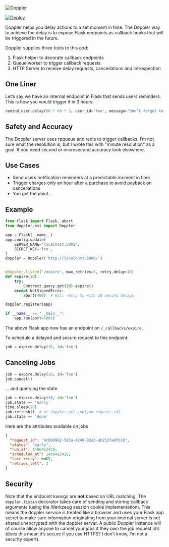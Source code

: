 ![Doppler](https://raw.githubusercontent.com/TakumiHQ/doppler/master/logo.svg)

[![Deploy](https://www.herokucdn.com/deploy/button.svg)](https://heroku.com/deploy)

Doppler helps you delay actions to a set moment in time. The Doppler way to
achieve the delay is to expose Flask endpoints as callback hooks that will be
triggered in the future.

Doppler supplies three tools to this end:

1. Flask helper to decorate callback endpoints
2. Queue worker to trigger callback requests
3. HTTP Server to receive delay requests, cancellations and introspection

## One Liner

Let’s say we have an internal endpoint in Flask that sends users reminders. This
is how you would trigger it in 3 hours:

```python
remind_user.delay(60 * 60 * 3, user_id='foo', message='Don’t forget to buy milk')
```

## Safety and Accuracy

The Doppler server uses rpqueue and redis to trigger callbacks. I’m not sure
what the resolution is, but I wrote this with "minute resolution" as a goal. If
you need second or microsecond accuracy look elsewhere.

## Use Cases

+ Send users notification reminders at a predictable moment in time
+ Trigger charges only an hour after a purchase to avoid payback on cancellations
+ You get the point...

## Example

```python
from flask import Flask, abort
from doppler.ext import Doppler

app = Flask(__name__)
app.config.update(
    SERVER_NAME='localhost:5001',
    SECRET_KEY='foo',
)
doppler = Doppler('http://localhost:5000/')


@doppler.listen('/expire', max_retries=5, retry_delay=10)
def expire(id):
    try:
        Contract.query.get(id).expire()
    except NotSignedError:
        abort(400)  # Will retry 5x with 10 second delays

doppler.register(app)

if __name__ == "__main__":
    app.run(port=5001)
```

The above Flask app now has an endpoint on `/_callbacks/expire`.

To schedule a delayed and secure request to this endpoint:

```python
job = expire.delay(10, id='foo')
```

## Canceling Jobs

```python
job = expire.delay(10, id='foo')
job.cancel()
```

... and querying the state

```python
job = expire.delay(10, id='foo')
job.state == 'early'
time.sleep(10)
job.refresh()  # or doppler.get_job(job.request_id)
job.state == 'done'
```

Here are the attributes available on jobs

```json
{
  "request_id": "9cbb9962-585a-4240-82a5-ab2537a0fb1b",
  "status": "early",
  "run_at": 1486412420,
  "scheduled_at": 1486412420,
  "last_retry": null,
  "retries_left": 3
}
```

## Security

Note that the endpoint kwargs are **not** based on URL matching. The
`doppler.listen` decorator takes care of sending and storing callback arguments
(using the Werkzeug session cookie implementation). This means the doppler
service is treated like a browser and uses your Flask app secret to make sure
information originating from your internal server is not shared unencrypted with
the doppler server. A public Doppler instance will of course allow anyone to
cancel your jobs if they own the job request id’s (does this mean it’s secure if
you use HTTPS? I don’t know, I’m not a security expert).
